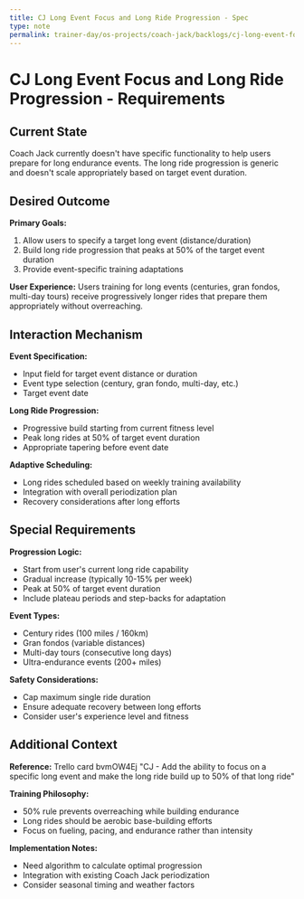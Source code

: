 ```yaml
---
title: CJ Long Event Focus and Long Ride Progression - Spec
type: note
permalink: trainer-day/os-projects/coach-jack/backlogs/cj-long-event-focus-and-long-ride-progression-spec
---
```


# CJ Long Event Focus and Long Ride Progression - Requirements

## Current State

Coach Jack currently doesn't have specific functionality to help users prepare for long endurance events. The long ride progression is generic and doesn't scale appropriately based on target event duration.

## Desired Outcome  

**Primary Goals:**
1. Allow users to specify a target long event (distance/duration)
2. Build long ride progression that peaks at 50% of the target event duration
3. Provide event-specific training adaptations

**User Experience:** Users training for long events (centuries, gran fondos, multi-day tours) receive progressively longer rides that prepare them appropriately without overreaching.

## Interaction Mechanism

**Event Specification:**
- Input field for target event distance or duration
- Event type selection (century, gran fondo, multi-day, etc.)
- Target event date

**Long Ride Progression:**
- Progressive build starting from current fitness level
- Peak long rides at 50% of target event duration
- Appropriate tapering before event date

**Adaptive Scheduling:**
- Long rides scheduled based on weekly training availability
- Integration with overall periodization plan
- Recovery considerations after long efforts

## Special Requirements

**Progression Logic:**
- Start from user's current long ride capability
- Gradual increase (typically 10-15% per week)
- Peak at 50% of target event duration
- Include plateau periods and step-backs for adaptation

**Event Types:**
- Century rides (100 miles / 160km)
- Gran fondos (variable distances)
- Multi-day tours (consecutive long days)
- Ultra-endurance events (200+ miles)

**Safety Considerations:**
- Cap maximum single ride duration
- Ensure adequate recovery between long efforts
- Consider user's experience level and fitness

## Additional Context

**Reference:** Trello card bvmOW4Ej "CJ - Add the ability to focus on a specific long event and make the long ride build up to 50% of that long ride"

**Training Philosophy:**
- 50% rule prevents overreaching while building endurance
- Long rides should be aerobic base-building efforts
- Focus on fueling, pacing, and endurance rather than intensity

**Implementation Notes:**
- Need algorithm to calculate optimal progression
- Integration with existing Coach Jack periodization
- Consider seasonal timing and weather factors